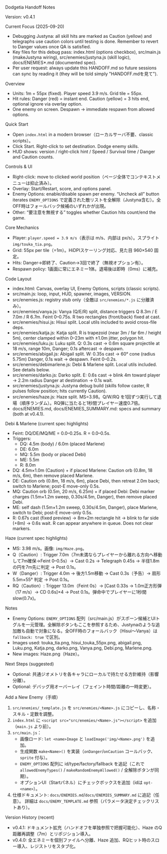 Dodgetia Handoff Notes

Version: v0.4.1


Current Focus (2025-09-20)
- Debugging Justyna: all skill hits are marked as Caution (yellow) and telegraphs use caution colors until testing is done. Remember to revert to Danger values once QA is satisfied.
- Key files for this debug pass: index.html (options checkbox), src/main.js (makeJustyna wiring), src/enemies/justyna.js (skill logic), docs/ENEMIES*.md (documented spec).
- Per user request: always update this HANDOFF.md so future sessions can sync by reading it (they will be told simply "HANDOFF.mdを見て").

Overview
- Units: 1m = 55px (fixed). Player speed 3.9 m/s. Grid tile = 55px.
- Hit rules: Danger (red) = instant end. Caution (yellow) = 3 hits end, optional ignore via overlay option.
- One enemy on screen. Despawn → immediate respawn from allowed options.

Quick Start
- Open `index.html` in a modern browser（ローカルサーバ不要、classic scripts）。
- Click Start. Right-click to set destination. Dodge enemy skills.
- HUD shows: version / right-click hint / Speed / Survival time / Danger and Caution counts.

Controls & UI
- Right-click: move to clicked world position（ページ全体でコンテキストメニューは抑止済み）。
- Overlay: Start/Restart, score, and options panel.
- Enemy Options: enable/disable spawn per enemy. “Uncheck all” button iterates `ENEMY_OPTIONS` で定義された敵リストを全解除（Justyna含む）。全OFF時はフォールバック候補のいずれかが出現。
- Other: “要注意を無視する” toggles whether Caution hits count/end the game.

Core Mechanics
- Player: `player.speed = 3.9 m/s`（表示は m/s、内部は px/s）。スプライト `img/touka_tia.png`。
- Grid: 55px per tile（=1m）。HiDPIスケーリング対応、見た目 960×540 固定。
- Hits: Danger→即終了、Caution→3回で終了（無視オプション有）。
- Respawn policy: 1画面に常にエネミー1体。退場後は即時（0ms）に補充。

Code Layout
- index.html: Canvas, overlay UI, Enemy Options, scripts (classic scripts).
- src/main.js: loop, input, HUD, spawner, images, VERSION.
- src/enemies.js: registry stub only（全敵は `src/enemies/*.js` に分離済み）。
- src/enemies/vanya.js: Vanya (Q/E/R) split, distance triggers Q 8.3m / E 7.0m / R 6.7m. Feint 0–0.75s. R two rectangles (front/back) fixed at cast.
- src/enemies/hisui.js: Hisui split. Local utils included to avoid cross-file deps.
- src/enemies/katja.js: Katja split. R is trapezoid (near 3m / far 6m / height 5m), center clamped within 0–23m with ±1.0m jitter, polygon hit.
- src/enemies/luku.js: Luku split. Q: 0.3s cast → 0.6m square projectile at 18 m/s, range 10m, Danger; 0.1s aftercast → despawn.
- src/enemies/abigail.js: Abigail split. W: 0.35s cast → 60° cone (radius 5.75m) Danger, 0.1s wait → despawn. Feint 0–0.2s.
- src/enemies/debimarlene.js: Debi & Marlene split. Local utils included. See details below.
- src/enemies/darko.js: Darko split. E: 0.6s cast → blink 4m toward player → 2.2m radius Danger at destination → 0.1s wait.
- src/enemies/justyna.js: Justyna debug build (skills follow caster, R pulses follow position; hits currently Caution).
- src/enemies/haze.js: Haze split. MS=3.98。Q/W/RQ を1回ずつ実行して退場（順序ランダム）。RQ弾に当たると1秒間プレイヤー速度0.7倍。
- docs/ENEMIES.md, docs/ENEMIES_SUMMARY.md: specs and summary (both at v0.4.1).

Debi & Marlene (current spec highlights)
- Feint: DQ/DE/MQ/ME = 0.0–0.25s. R = 0.0–0.5s.
- Triggers:
  - DQ: 4.5m (body) / 6.0m (placed Marlene)
  - DE: 6.0m
  - MQ: 5.5m (body or placed Debi)
  - ME: 5.5m
  - R: 8.0m
- DQ: 4.5m×1.0m (Caution) + if placed Marlene: Caution orb (0.8m, 18 m/s, 6m), then remove placed Marlene.
- DE: Caution orb (0.8m, 18 m/s, 6m), place Debi, then retreat 2.0m back; switch to Marlene; post-E move-only 0.5s.
- MQ: Caution orb (0.5m, 20 m/s, 6.25m) + if placed Debi: Debi marker charges (1.5m×1.2m sweep, 0.30s/4.5m, Danger), then remove placed Debi.
- ME: self dash (1.5m×1.2m sweep, 0.30s/4.5m, Danger), place Marlene, switch to Debi; post-E move-only 0.5s.
- R: 0.67s cast (fixed preview) → 8m×2m rectangle hit → blink to far side (+8m) → 0.6s wait. R can appear anywhere in queue. Does not clear markers.

Haze (current spec highlights)
- MS: 3.98 m/s。画像: `img/Haze.png`。
- Q（Caution）: Trigger 7.0m（7m未満ならプレイヤーから離れる方向へ移動して7m確保→Feint 0–0.5s）→ Cast 0.2s → Telegraph 0.45s → 半径1.8mの円を7m先に判定 → Post 0.1s。
- W（Danger）: Trigger 4.0m → 後方1.5m移動 → Cast 0.3s（予告）→ 扇形 5.5m×55° 判定 → Post 0.1s。
- RQ（Caution）: Trigger 13.0m（Feint 0s）→ [Cast 0.33s → 1.0m正方形弾（17 m/s）→ CD 0.6s]×4 → Post 0.1s。弾命中でプレイヤーに1秒間 slow(0.7x)。

Notes
- Enemy Options: `ENEMY_OPTIONS` 配列（src/main.js）がスポーン候補とUIトグルを一元管理。全解除ボタンもここを参照するため、Justynaのような追加敵も自動で対象になる。全OFF時のフォールバック（Hisui〜Vanya）は `fallback: true` で区別。
- Images used: touka_tia.png, hisui_touka_55px.png, abigail.png, Luku.png, Katja.png, darko.png, Vanya.png, Debi.png, Marlene.png.
- New images: Haze.png（Haze）。

Next Steps (suggested)
- Optional: 共通ジオメトリを各キャラにローカルで持たせる方針維持（影響分離）。
- Optional: デバッグ用オーバーレイ（フェイント時間/距離の一時変更）。

Add a New Enemy（手順）
1) `src/enemies/_template.js` を `src/enemies/<Name>.js` にコピーし、名称・スキル・定数を調整。
2) `index.html` に `<script src="src/enemies/<Name>.js"></script>` を追加（`main.js` より前）。
3) `src/main.js`：
   - 画像ロード: `let <name>Image` と `loadImage('img/<Name>.png')` を追加。
   - 生成関数 `make<Name>()` を実装（`onDanger`/`onCaution` コールバック、`sprite` 付与）。
   - `ENEMY_OPTIONS` 配列に id/type/factory/fallback を追記（これで `allowedEnemyTypes()` / `makeRandomEnemyAllowed()` / 全解除ボタンが同期）。
   - オプションUI（Startパネル）にチェックボックスを追加（idは `opt-<name>`）。
4) 仕様ドキュメント: `docs/ENEMIES.md`/`docs/ENEMIES_SUMMARY.md` に追記（任意）。
詳細は `docs/ENEMY_TEMPLATE.md` 参照（パラメータ決定チェックリストあり）。

Version History (recent)
- v0.4.1: ドキュメント拡充（ハンドオフを単独参照で把握可能化）、Haze のQ距離再調整（7m）とリポジション導入。
- v0.4.0: 全エネミーを個別ファイルへ分離、Haze 追加、RQヒット時のスロー導入、レジストリをスタブ化。
